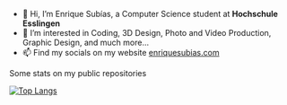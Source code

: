 - 👋 Hi, I’m Enrique Subías, a Computer Science student at **Hochschule Esslingen** 
- 👀 I’m interested in Coding, 3D Design, Photo and Video Production, Graphic Design, and much more...
- 📫 Find my socials on my website [enriquesubias.com](https://enriquesubias.com)

Some stats on my public repositories

[![Top Langs](https://github-readme-stats.vercel.app/api/top-langs/?username=enriquesubias&layout=compact&langs_count=10)](https://github.com/EnriqueSubias)
